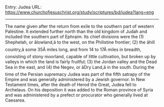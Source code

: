Entry: Judea
URL: https://www.churchofjesuschrist.org/study/scriptures/bd/judea?lang=eng

---

The name given after the return from exile to the southern part of western Palestine. It extended further north than the old kingdom of Judah and included the southern part of Ephraim. Its chief divisions were the (1) Shephelah, or âlowland,â to the west, on the Philistine frontier; (2) the âhill country,â some 35Â miles long, and from 14 to 17Â miles in breadth, consisting of stony moorland, capable of little cultivation, but broken up by valleys in which the land is fairly fruitful; (3) the Jordan valley and the Dead Sea in the east, and (4) the Negev, or âDry Land,â in the south. During the time of the Persian supremacy Judea was part of the fifth satrapy of the Empire and was generally administered by a Jewish governor. In New Testament times, after the death of Herod the Great, Judea fell to Archelaus. On his deposition it was added to the Roman province of Syria and was administered by a prefect or procurator who generally lived at Caesarea.
